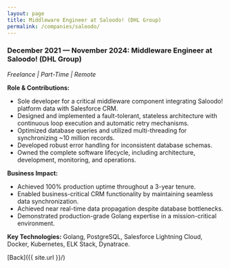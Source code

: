 ```yaml
---
layout: page
title: Middleware Engineer at Saloodo! (DHL Group)
permalink: /companies/saloodo/
---
```


### December 2021 — November 2024: Middleware Engineer at Saloodo! (DHL Group)

*Freelance \| Part-Time \| Remote*

**Role & Contributions:**

- Sole developer for a critical middleware component integrating Saloodo! platform data with
  Salesforce CRM.
- Designed and implemented a fault-tolerant, stateless architecture with continuous loop execution
  and automatic retry mechanisms.
- Optimized database queries and utilized multi-threading for synchronizing ~10 million records.
- Developed robust error handling for inconsistent database schemas.
- Owned the complete software lifecycle, including architecture, development, monitoring, and
  operations.

**Business Impact:**

- Achieved 100% production uptime throughout a 3-year tenure.
- Enabled business-critical CRM functionality by maintaining seamless data synchronization.
- Achieved near real-time data propagation despite database bottlenecks.
- Demonstrated production-grade Golang expertise in a mission-critical environment.

**Key Technologies:**
Golang, PostgreSQL, Salesforce Lightning Cloud, Docker, Kubernetes, ELK Stack, Dynatrace.

[Back]({{ site.url }}/)
